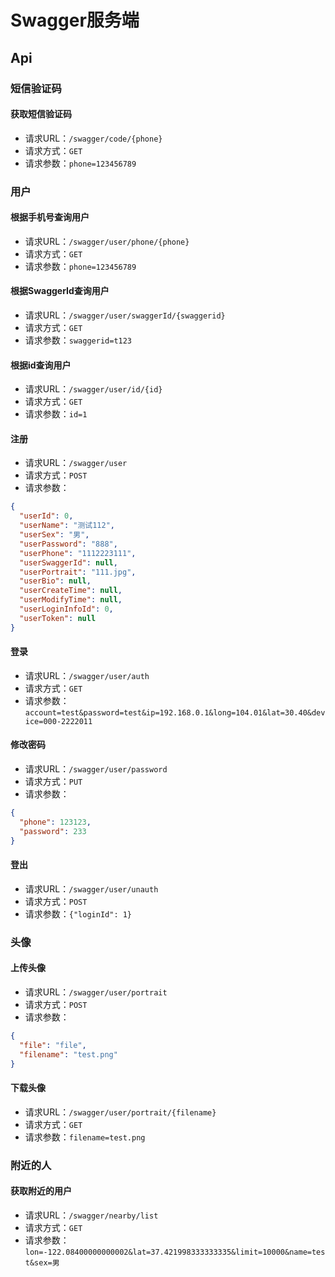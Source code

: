 # Swagger服务端
## Api
### 短信验证码
#### 获取短信验证码
- 请求URL：`/swagger/code/{phone}`
- 请求方式：`GET`
- 请求参数：`phone=123456789`
### 用户
#### 根据手机号查询用户
- 请求URL：`/swagger/user/phone/{phone}`
- 请求方式：`GET`
- 请求参数：`phone=123456789`
#### 根据SwaggerId查询用户
- 请求URL：`/swagger/user/swaggerId/{swaggerid}`
- 请求方式：`GET`
- 请求参数：`swaggerid=t123`
#### 根据id查询用户
- 请求URL：`/swagger/user/id/{id}`
- 请求方式：`GET`
- 请求参数：`id=1`
#### 注册
- 请求URL：`/swagger/user`
- 请求方式：`POST`
- 请求参数：
```json
{
  "userId": 0,
  "userName": "测试112",
  "userSex": "男",
  "userPassword": "888",
  "userPhone": "1112223111",
  "userSwaggerId": null,
  "userPortrait": "111.jpg",
  "userBio": null,
  "userCreateTime": null,
  "userModifyTime": null,
  "userLoginInfoId": 0,
  "userToken": null
}
```
#### 登录
- 请求URL：`/swagger/user/auth`
- 请求方式：`GET`
- 请求参数：`account=test&password=test&ip=192.168.0.1&long=104.01&lat=30.40&device=000-2222011`
#### 修改密码
- 请求URL：`/swagger/user/password`
- 请求方式：`PUT`
- 请求参数：
```json
{
  "phone": 123123,
  "password": 233
}
```
#### 登出
- 请求URL：`/swagger/user/unauth`
- 请求方式：`POST`
- 请求参数：`{"loginId": 1}`
### 头像
#### 上传头像
- 请求URL：`/swagger/user/portrait`
- 请求方式：`POST`
- 请求参数：
```json
{
  "file": "file",
  "filename": "test.png"
}
```
#### 下载头像
- 请求URL：`/swagger/user/portrait/{filename}`
- 请求方式：`GET`
- 请求参数：`filename=test.png`
### 附近的人
#### 获取附近的用户
- 请求URL：`/swagger/nearby/list`
- 请求方式：`GET`
- 请求参数：`lon=-122.08400000000002&lat=37.421998333333335&limit=10000&name=test&sex=男`